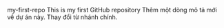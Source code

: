 my-first-repo
This is my first GitHub repository
Thêm một dòng mô tả mới về dự án này.
Thay đổi từ nhánh chính.
